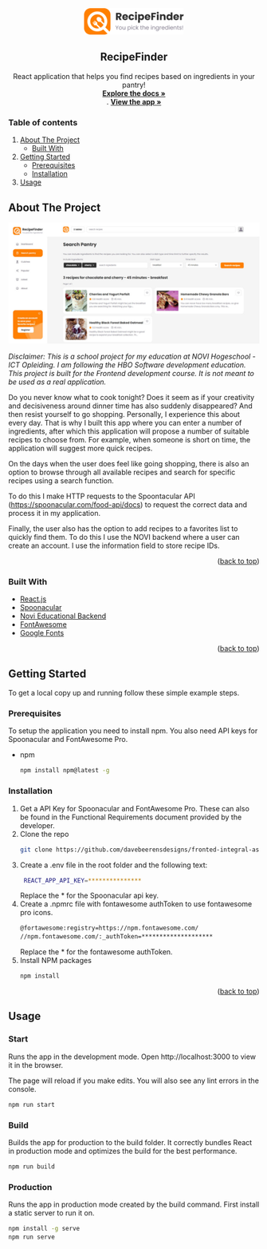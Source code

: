<div id="top"></div>

<div align="center">
  <a href="https://github.com/davebeerensdesigns/fronted-integral-assignment-recipe-finder">
    <img src="src/assets/logo/logo.svg" alt="Logo" width="200" height="auto">
  </a>

<h2 align="center">RecipeFinder</h2>

  <p align="center">
    React application that helps you find recipes based on ingredients in your pantry!
    <br />
    <a href="https://github.com/davebeerensdesigns/fronted-integral-assignment-recipe-finder"><strong>Explore the docs »</strong></a>
<br />.
    <a href="https://recipefinder-react-db.netlify.app"><strong>View the app »</strong></a>
  </p>
</div>

<h3>Table of contents</h3>
  <ol>
    <li>
      <a href="#about-the-project">About The Project</a>
      <ul>
        <li><a href="#built-with">Built With</a></li>
      </ul>
    </li>
    <li>
      <a href="#getting-started">Getting Started</a>
      <ul>
        <li><a href="#prerequisites">Prerequisites</a></li>
        <li><a href="#installation">Installation</a></li>
      </ul>
    </li>
    <li><a href="#usage">Usage</a></li>
  </ol>

## About The Project

<a href="https://github.com/davebeerensdesigns/fronted-integral-assignment-recipe-finder">
    <img src="screenshot.jpg" alt="Logo" width="1200" height="auto">
  </a>

<i>Disclaimer: This is a school project for my education at NOVI Hogeschool - ICT Opleiding. I am following the HBO
Software development education. This project is built for the Frontend development course. It is not meant to be used as
a real application.</i>

Do you never know what to cook tonight? Does it seem as if your creativity and decisiveness around dinner time has also
suddenly disappeared? And then resist yourself to go shopping. Personally, I experience this about every day. That is
why I built this app where you can enter a number of ingredients, after which this application will propose a number of
suitable recipes to choose from. For example, when someone is short on time, the application will suggest more quick
recipes.

On the days when the user does feel like going shopping, there is also an option to browse through all available recipes
and search for specific recipes using a search function.

To do this I make HTTP requests to the Spoontacular API (https://spoonacular.com/food-api/docs) to request the correct
data and process it in my application.

Finally, the user also has the option to add recipes to a favorites list to quickly find them. To do this I use the NOVI
backend where a user can create an account. I use the information field to store recipe IDs.

<p align="right">(<a href="#top">back to top</a>)</p>

### Built With

* [React.js](https://reactjs.org/)
* [Spoonacular](https://spoonacular.com/food-api/docs)
* [Novi Educational Backend](https://github.com/hogeschoolnovi/novi-educational-backend-documentation)
* [FontAwesome](https://fontawesome.com/)
* [Google Fonts](https://fonts.google.com/)

<p align="right">(<a href="#top">back to top</a>)</p>

## Getting Started

To get a local copy up and running follow these simple example steps.

### Prerequisites

To setup the application you need to install npm. You also need API keys for Spoonacular and FontAwesome Pro.

* npm
  ```sh
  npm install npm@latest -g
  ```

### Installation

1. Get a API Key for Spoonacular and FontAwesome Pro. These can also be found in the Functional Requirements document
   provided by the developer.
2. Clone the repo
   ```sh
   git clone https://github.com/davebeerensdesigns/fronted-integral-assignment-recipe-finder.git
   ```
3. Create a .env file in the root folder and the following text:
   ```sh
    REACT_APP_API_KEY=***************
   ```
   Replace the * for the Spoonacular api key.
4. Create a .npmrc file with fontawesome authToken to use fontawesome pro icons.
   ```sh
   @fortawesome:registry=https://npm.fontawesome.com/
   //npm.fontawesome.com/:_authToken=********************
   ```
   Replace the * for the fontawesome authToken.
5. Install NPM packages
   ```sh
   npm install
   ```

<p align="right">(<a href="#top">back to top</a>)</p>

## Usage

### Start

Runs the app in the development mode. Open http://localhost:3000 to view it in the browser.

The page will reload if you make edits. You will also see any lint errors in the console.

```sh
npm run start
```

### Build

Builds the app for production to the build folder. It correctly bundles React in production mode and optimizes the build
for the best performance.

```sh
npm run build
```

### Production

Runs the app in production mode created by the build command. First install a static server to run it on.

```sh
npm install -g serve
npm run serve
```

